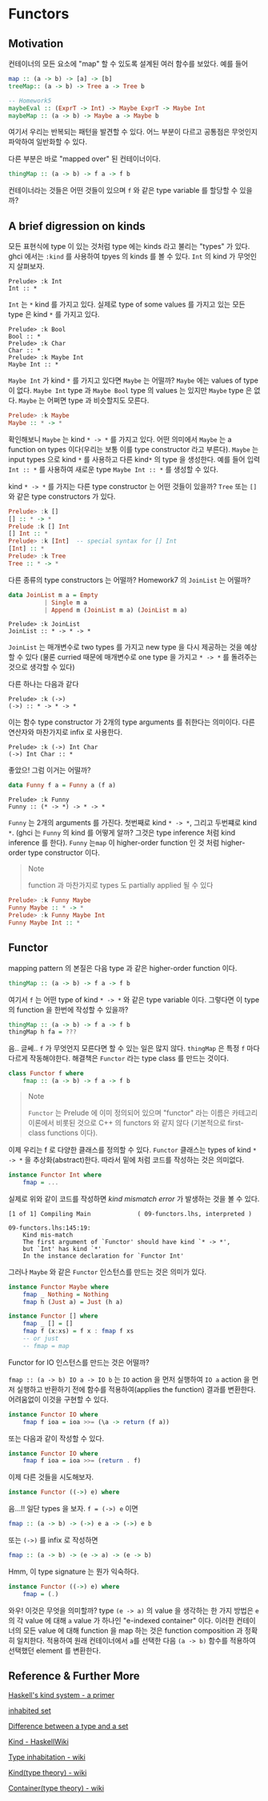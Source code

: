 # Functors

## Motivation

컨테이너의 모든 요소에 "map" 할 수 있도록 설계된 여러 함수를 보았다. 예를 들어

``` haskell
map :: (a -> b) -> [a] -> [b]
treeMap:: (a -> b) -> Tree a -> Tree b

-- Homework5
maybeEval :: (ExprT -> Int) -> Maybe ExprT -> Maybe Int
maybeMap :: (a -> b) -> Maybe a -> Maybe b

```

여기서 우리는 반복되는 패턴을 발견할 수 있다. 어느 부분이 다르고 공통점은 무엇인지 파악하여 일반화할 수 있다. 

다른 부분은 바로 "mapped over" 된 컨테이너이다.

```haskell
thingMap :: (a -> b) -> f a -> f b
```

컨테이너라는 것들은 어떤 것들이 있으며 `f` 와 같은 type variable 를 할당할 수 있을까?

## A brief digression on kinds

모든 표현식에 type 이 있는 것처럼 type 에는 kinds 라고 불리는 "types" 가 있다. ghci 에서는 `:kind` 를 사용하여 tpyes 의 kinds 를 볼 수 있다. `Int` 의 kind 가 무엇인지 살펴보자.

```
Prelude> :k Int
Int :: *
```

`Int` 는 `*` kind 를 가지고 있다. 실제로 type of some values 를 가지고 있는 모든 type 은 kind `*` 를 가지고 있다.

```
Prelude> :k Bool
Bool :: *
Prelude> :k Char
Char :: *
Prelude> :k Maybe Int
Maybe Int :: *

```

`Maybe Int` 가 kind `*` 를 가지고 있다면 `Maybe` 는 어떨까? `Maybe` 에는 values of type 이 없다. `Maybe Int` type 과 `Maybe Bool` type 의 values 는 있지만 `Maybe` type 은 없다. `Maybe` 는 어쩌면 type 과 비슷할지도 모른다. 

```haskell
Prelude> :k Maybe
Maybe :: * -> *
```

확인해보니 `Maybe` 는 kind `* -> *` 를 가지고 있다. 어떤 의미에서 `Maybe` 는 a function on types 이다(우리는 보통 이를 type constructor 라고 부른다). `Maybe` 는 input types 으로 kind `*` 를 사용하고 다른 kind`*` 의 type 을 생성한다. 예를 들어 입력 `Int :: *` 를 사용하여 새로운 type `Maybe Int :: *` 를 생성할 수 있다.

kind `* -> *` 를 가지는 다른 type constructor 는 어떤 것들이 있을까? `Tree` 또는 `[]` 와 같은 type constructors 가 있다.

``` haskell
Prelude> :k []
[] :: * -> *
Prelude :k [] Int
[] Int :: *
Prelude> :k [Int]  -- special syntax for [] Int
[Int] :: *
Prelude> :k Tree
Tree :: * -> *

```

다른 종류의 type constructors 는 어떨까? Homework7 의 `JoinList` 는 어떨까?

``` haskell
data JoinList m a = Empty
		  | Single m a
		  | Append m (JoinList m a) (JoinList m a)

```

```
Prelude> :k JoinList
JoinList :: * -> * -> *
```

`JoinList` 는 매개변수로 two types 를 가지고 new type 을 다시 제공하는 것을 예상할 수 있다 (물론 curried 때문에 매개변수로 one type 을 가지고 `* -> *` 를 돌려주는 것으로 생각할 수 있다)

다른 하나는 다음과 같다

```
Prelude> :k (->)
(->) :: * -> * -> *
```

이는 함수 type constructor 가 2개의 type arguments 를 취한다는 의미이다. 다른 연산자와 마찬가지로 infix 로 사용한다.

```
Prelude> :k (->) Int Char
(->) Int Char :: *
```

좋았으! 그럼 이거는 어떨까?

```haskell
data Funny f a = Funny a (f a)
```

```
Prelude> :k Funny
Funny :: (* -> *) -> * -> *
```

`Funny` 는 2개의 arguments 를 가진다. 첫번째로 kind `* -> *`, 그리고 두번쨰로 kind `*`. (ghci 는 `Funny` 의 kind 를 어떻게 알까? 그것은 type inference 처럼 kind inference 를 한다). `Funny` 는`map` 이 higher-order function 인 것 처럼 higher-order type constructor 이다. 

> Note
>
> function 과 마찬가지로 types 도 partially applied 될 수 있다

``` haskell
Prelude> :k Funny Maybe
Funny Maybe :: * -> *
Prelude> :k Funny Maybe Int
Funny Maybe Int :: *
```

## Functor

mapping pattern 의 본질은 다음 type 과 같은 higher-order function 이다.

```haskell
thingMap :: (a -> b) -> f a -> f b
```

여기서 `f` 는 어떤 type of kind `* -> *` 와 같은 type variable 이다. 그렇다면 이 type 의 function 을 한번에 작성할 수 있을까?

```haskell
thingMap :: (a -> b) -> f a -> f b
thingMap h fa = ???
```

음.. 글쎄..  `f` 가 무엇언지 모른다면 할 수 있는 일은 많지 않다. `thingMap` 은 특정 `f` 마다 다르게 작동해야한다. 해결책은 `Functor` 라는 type class 를 만드는 것이다.

``` haskell
class Functor f where
    fmap :: (a -> b) -> f a -> f b
```

> Note
>
> `Functor` 는 Prelude 에 이미 정의되어 있으며 "functor" 라는 이름은 카테고리 이론에서 비롯된 것으로 C++ 의 functors 와 같지 않다 (기본적으로 first-class functions 이다). 

이제 우리는 f 로 다양한 클래스를 정의할 수 있다. `Functor` 클래스는 types of kind `* -> *` 을 추상화(abstract)한다. 따라서 밑에 처럼 코드를 작성하는 것은 의미없다.

```haskell
instance Functor Int where
	fmap = ...
```

실제로 위와 같이 코드를 작성하면 *kind mismatch error* 가 발생하는 것을 볼 수 있다.

```
[1 of 1] Compiling Main             ( 09-functors.lhs, interpreted )

09-functors.lhs:145:19:
    Kind mis-match
    The first argument of `Functor' should have kind `* -> *',
    but `Int' has kind `*'
    In the instance declaration for `Functor Int'
```

그러나 `Maybe` 와 같은 `Functor` 인스턴스를 만드는 것은 의미가 있다.

``` haskell
instance Functor Maybe where
	fmap _ Nothing = Nothing
	fmap h (Just a) = Just (h a)

instance Functor [] where
	fmap _ [] = []
	fmap f (x:xs) = f x : fmap f xs
	-- or just
	-- fmap = map
```

Functor for IO 인스턴스를 만드는 것은 어떨까?

`fmap :: (a -> b) IO a -> IO b` 는 `IO` action 을 먼저 실행하여 `IO a` action 을 먼저 실행하고 반환하기 전에 함수를 적용하여(applies the function) 결과를 변환한다. 어려움없이 이것을 구현할 수 있다.

``` haskell
instance Functor IO where
	fmap f ioa = ioa >>= (\a -> return (f a))
```

또는 다음과 같이 작성할 수 있다.

``` haskell
instance Functor IO where
	fmap f ioa = ioa >>= (return . f)
```

이제 다른 것들을 시도해보자.

```haskell
instance Functor ((->) e) where
```

음...!! 일단 types 을 보자. `f = (->) e` 이면

```haskell
fmap :: (a -> b) -> (->) e a -> (->) e b
```

또는 `(->)` 를 infix 로 작성하면

```haskell
fmap :: (a -> b) -> (e -> a) -> (e -> b)
```

Hmm, 이 type signature 는 뭔가 익숙하다.

```haskell
instance Functor ((->) e) where
	fmap = (.)
```

와우! 이것은 무엇을 의미할까? type `(e -> a)` 의 value 을 생각하는 한 가지 방법은 `e` 의 각 value 에 대해 `a` value 가 하나인 "e-indexed container" 이다. 이러한 컨테이너의 모든 value 에 대해 function 을 map 하는 것은 function composition 과 정확히 일치한다. 적용하여 원래 컨테이너에서 `a`를 선택한 다음 `(a -> b)` 함수를 적용하여 선택했던 element 를 변환한다.

## Reference & Further More

[Haskell's kind system - a primer](https://diogocastro.com/blog/2018/10/17/haskells-kind-system-a-primer/#fn:void)

[inhabited set](https://ncatlab.org/nlab/show/inhabited+set)

[Difference between a type and a set](https://math.stackexchange.com/questions/489369/difference-between-a-type-and-a-set)

[Kind - HaskellWiki](https://wiki.haskell.org/Kind)

[Type inhabitation - wiki](https://en.wikipedia.org/wiki/Type_inhabitation)

[Kind(type theory) - wiki](https://en.wikipedia.org/wiki/Kind_(type_theory))

[Container(type theory) - wiki](https://en.wikipedia.org/wiki/Container_(type_theory))
